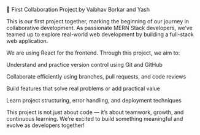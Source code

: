 👥 First Collaboration Project by Vaibhav Borkar and Yash

This is our first project together, marking the beginning of our journey in collaborative development. As passionate MERN Stack developers, we’ve teamed up to explore real-world web development by building a full-stack web application.

We are using React for the frontend. Through this project, we aim to:

Understand and practice version control using Git and GitHub

Collaborate efficiently using branches, pull requests, and code reviews

Build features that solve real problems or add practical value

Learn project structuring, error handling, and deployment techniques

This project is not just about code — it’s about teamwork, growth, and continuous learning. We’re excited to build something meaningful and evolve as developers together!
